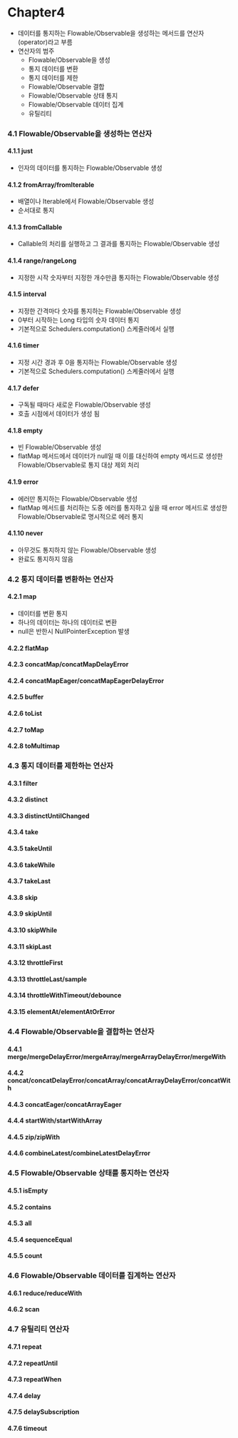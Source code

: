 # Chapter4
* 데이터를 통지하는 Flowable/Observable을 생성하는 메서드를 연산자(operator)라고 부름
* 연산자의 범주
  * Flowable/Observable을 생성
  * 통지 데이터를 변환
  * 통지 데이터를 제한
  * Flowable/Observable 결합
  * Flowable/Observable 상태 통지
  * Flowable/Observable 데이터 집계
  * 유틸리티
  
### 4.1 Flowable/Observable을 생성하는 연산자
#### 4.1.1 just
* 인자의 데이터를 통지하는 Flowable/Observable 생성
#### 4.1.2 fromArray/fromIterable
* 배열이나 Iterable에서 Flowable/Observable 생성
* 순서대로 통지
#### 4.1.3 fromCallable
* Callable의 처리를 실행하고 그 결과를 통지하는 Flowable/Observable 생성
#### 4.1.4 range/rangeLong
* 지정한 시작 숫자부터 지정한 개수만큼 통지하는 Flowable/Observable 생성
#### 4.1.5 interval
* 지정한 간격마다 숫자를 통지하는 Flowable/Observable 생성
* 0부터 시작하는 Long 타입의 숫자 데이터 통지
* 기본적으로 Schedulers.computation() 스케줄러에서 실행
#### 4.1.6 timer
* 지정 시간 경과 후 0을 통지하는 Flowable/Observable 생성
* 기본적으로 Schedulers.computation() 스케줄러에서 실행
#### 4.1.7 defer
* 구독될 때마다 새로운 Flowable/Observable 생성
* 호출 시점에서 데이터가 생성 됨
#### 4.1.8 empty
* 빈 Flowable/Observable 생성
* flatMap 메서드에서 데이터가 null일 때 이를 대신하여 empty 메서드로 생성한 Flowable/Observable로 통지 대상 제외 처리
#### 4.1.9 error
* 에러만 통지하는 Flowable/Observable 생성
* flatMap 메서드를 처리하는 도중 에러를 통지하고 싶을 때 error 메서드로 생성한 Flowable/Observable로 명시적으로 에러 통지
#### 4.1.10 never
* 아무것도 통지하지 않는 Flowable/Observable 생성
* 완료도 통지하지 않음

### 4.2 통지 데이터를 변환하는 연산자
#### 4.2.1 map
* 데이터를 변환 통지
* 하나의 데이터는 하나의 데이터로 변환
* null은 반한시 NullPointerException 발생
#### 4.2.2 flatMap
#### 4.2.3 concatMap/concatMapDelayError
#### 4.2.4 concatMapEager/concatMapEagerDelayError
#### 4.2.5 buffer
#### 4.2.6 toList
#### 4.2.7 toMap
#### 4.2.8 toMultimap

### 4.3 통지 데이터를 제한하는 연산자
#### 4.3.1 filter
#### 4.3.2 distinct
#### 4.3.3 distinctUntilChanged
#### 4.3.4 take
#### 4.3.5 takeUntil
#### 4.3.6 takeWhile
#### 4.3.7 takeLast
#### 4.3.8 skip
#### 4.3.9 skipUntil
#### 4.3.10 skipWhile
#### 4.3.11 skipLast
#### 4.3.12 throttleFirst
#### 4.3.13 throttleLast/sample
#### 4.3.14 throttleWithTimeout/debounce
#### 4.3.15 elementAt/elementAtOrError

### 4.4 Flowable/Observable을 결합하는 연산자
#### 4.4.1 merge/mergeDelayError/mergeArray/mergeArrayDelayError/mergeWith
#### 4.4.2 concat/concatDelayError/concatArray/concatArrayDelayError/concatWith
#### 4.4.3 concatEager/concatArrayEager
#### 4.4.4 startWith/startWithArray
#### 4.4.5 zip/zipWith
#### 4.4.6 combineLatest/combineLatestDelayError

### 4.5 Flowable/Observable 상태를 통지하는 연산자
#### 4.5.1 isEmpty
#### 4.5.2 contains
#### 4.5.3 all
#### 4.5.4 sequenceEqual
#### 4.5.5 count

### 4.6 Flowable/Observable 데이터를 집계하는 연산자
#### 4.6.1 reduce/reduceWith
#### 4.6.2 scan

### 4.7 유틸리티 연산자
#### 4.7.1 repeat
#### 4.7.2 repeatUntil
#### 4.7.3 repeatWhen
#### 4.7.4 delay
#### 4.7.5 delaySubscription
#### 4.7.6 timeout
